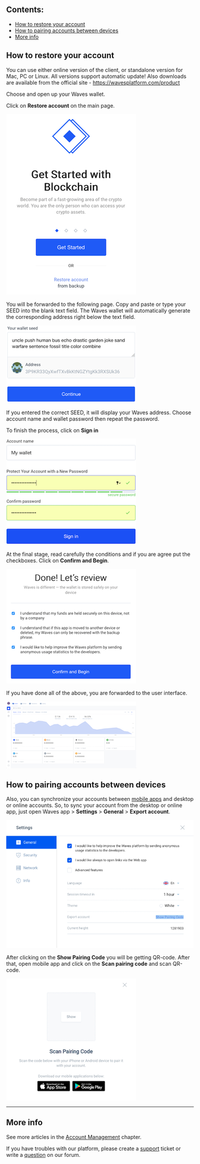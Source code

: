 ## **Contents**:

* [How to restore your account](#how-to-restore-your-account)
* [How to pairing accounts between devices](#how-to-pairing-accounts-between-devices)
* [More info](#more-info)

## How to restore your account

You can use either online version of the client, or standalone version for Mac, PC or Linux. All versions support automatic update!
Also downloads are available from the official site - https://wavesplatform.com/product

Choose and open up your Waves wallet.

Click on **Restore account** on the main page.

![](/_assets/account_restoring_01.png)

You will be forwarded to the following page.
Copy and paste or type your SEED into the blank text field.
The Waves wallet will automatically generate the corresponding address right below the text field.

![](/_assets/account_restoring_02.png)

If you entered the correct SEED, it will display your Waves address.
Choose account name and wallet password then repeat the password.

To finish the process, click on **Sign in**

![](/_assets/account_restoring_003.png)

At the final stage, read carefully the conditions and if you are agree put the checkboxes.
Click on **Confirm and Begin**.

![](/_assets/account_restoring_04.png)

If you have done all of the above, you are forwarded to the user interface.

![](/_assets/account_restoring_05.png)

## How to pairing accounts between devices

Also, you can synchronize your accounts between [mobile apps](en/waves-client/mobile-apps.md) and desktop or online accounts. So, to sync your account from the desktop or online app, just open Waves app > **Settings** > **General** > **Export account**.

![](/_assets/account_restoring_06.png)

After clicking on the **Show Pairing Code** you will be getting QR-code. After that, open mobile app and click on the **Scan pairing code** and scan QR-code.

![](/_assets/account_restoring_07.png)

___

## More info

See more articles in the [Account Management](/waves-client/account-management.md) chapter.

If you have troubles with our platform, please create a [support](https://support.wavesplatform.com/) ticket or write a [question](https://forum.wavesplatform.com/) on our forum.
